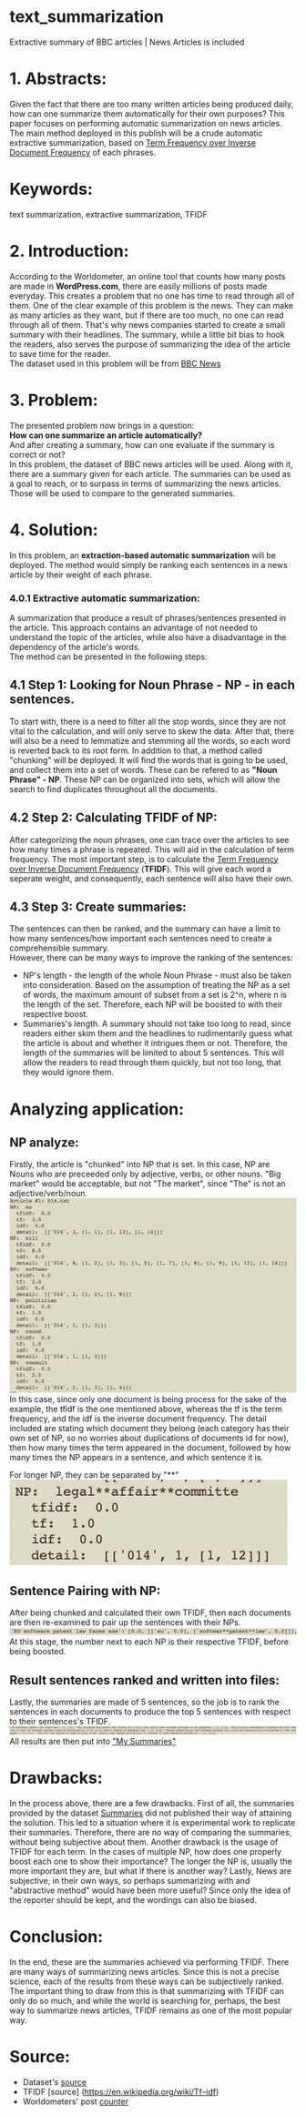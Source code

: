 # text_summarization
Extractive summary of BBC articles | News Articles is included

# 1. Abstracts:
Given the fact that there are too many written articles being produced daily, how can one summarize them automatically for their own purposes? This paper focuses on performing automatic summarization on news articles. The main method deployed in this publish will be a crude automatic extractive summarization, based on [Term Frequency over Inverse Document Frequency](https://en.wikipedia.org/wiki/Tf–idf) of each phrases. 

# Keywords:
text summarization, extractive summarization, TFIDF

# 2. Introduction:
According to the Worldometer, an online tool that counts how many posts are made in **WordPress.com**, there are easily millions of posts made everyday. This creates a problem that no one has time to read through all of them. One of the clear example of this problem is the news. They can make as many articles as they want, but if there are too much, no one can read through all of them. That's why news companies started to create a small summary with their headlines. The summary, while a little bit bias to hook the readers, also serves the purpose of summarizing the idea of the article to save time for the reader.  
The dataset used in this problem will be from [BBC News](https://github.com/mdhdoan/text_summarization/tree/master/BBC%20News%20Summary)

# 3. Problem:
The presented problem now brings in a question:  
**How can one summarize an article automatically?**  
And after creating a summary, how can one evaluate if the summary is correct or not?  
In this problem, the dataset of BBC news articles will be used. Along with it, there are a summary given for each article. The summaries can be used as a goal to reach, or to surpass in terms of summarizing the news articles. Those will be used to compare to the generated summaries.  
# 4. Solution:
In this problem, an **extraction-based automatic summarization** will be deployed. The method would simply be ranking each sentences in a news article by their weight of each phrase. 
### 4.0.1 Extractive automatic summarization:
A summarization that produce a result of phrases/sentences presented in the article. This approach contains an advantage of not needed to understand the topic of the articles, while also have a disadvantage in the dependency of the article's words.  
The method can be presented in the following steps:  
## 4.1 Step 1: Looking for Noun Phrase - NP - in each sentences.  
To start with, there is a need to filter all the stop words, since they are not vital to the calculation, and will only serve to skew the data. After that, there will also be a need to lemmatize and stemming all the words, so each word is reverted back to its root form. In addition to that, a method called "chunking" will be deployed. It will find the words that is going to be used, and collect them into a set of words. These can be refered to as **"Noun Phrase" - NP**. These NP can be organized into sets, which will allow the search to find duplicates throughout all the documents.  
## 4.2 Step 2: Calculating TFIDF of NP: 
After categorizing the noun phrases, one can trace over the articles to see how many times a phrase is repeated. This will aid in the calculation of term frequency. The most important step, is to calculate the [Term Frequency over Inverse Document Frequency](https://en.wikipedia.org/wiki/Tf–idf) (**TFIDF**). This will give each word a seperate weight, and consequently, each sentence will also have their own.  
## 4.3 Step 3: Create summaries:
The sentences can then be ranked, and the summary can have a limit to how many sentences/how important each sentences need to create a comprehensible summary.  
However, there can be many ways to improve the ranking of the sentences:
* NP's length - the length of the whole Noun Phrase - must also be taken into consideration. Based on the assumption of treating the NP as a set of words, the maximum amount of subset from a set is 2^n, where n is the length of the set. Therefore, each NP will be boosted to with their respective boost.
* Summaries's length. A summary should not take too long to read, since readers either skim them and the headlines to rudimentarily guess what the article is about and whether it intrigues them or not. Therefore, the length of the summaries will be limited to about 5 sentences. This will allow the readers to read through them quickly, but not too long, that they would ignore them. 
# Analyzing application:
## NP analyze:
Firstly, the article is "chunked" into NP that is set. In this case, NP are Nouns who are preceeded only by adjective, verbs, or other nouns. "Big market" would be acceptable, but not "The market", since "The" is not an adjective/verb/noun.  
![NP](https://github.com/mdhdoan/text_summarization/blob/master/Terminal%20pictures/Screen%20Shot%202020-06-13%20at%2010.34.32%20AM.png)  
In this case, since only one document is being process for the sake of the example, the tfidf is the one mentioned above, whereas the tf is the term frequency, and the idf is the inverse document frequency. The detail included are stating which document they belong (each category has their own set of NP, so no worries about duplications of documents id for now), then how many times the term appeared in the document, followed by how many times the NP appears in a sentence, and which sentence it is.  

For longer NP, they can be separated by "\*\*"  
![Longer NP](https://github.com/mdhdoan/text_summarization/blob/master/Terminal%20pictures/Screen%20Shot%202020-06-13%20at%2010.34.49%20AM.png)  
## Sentence Pairing with NP:
After being chunked and calculated their own TFIDF, then each documents are then re-examined to pair up the sentences with their NPs.  
![pairing](https://github.com/mdhdoan/text_summarization/blob/master/Terminal%20pictures/Screen%20Shot%202020-06-13%20at%2010.35.17%20AM.png)  
At this stage, the number next to each NP is their respective TFIDF, before being boosted.  
## Result sentences ranked and written into files:
Lastly, the summaries are made of 5 sentences, so the job is to rank the sentences in each documents to produce the top 5 sentences with respect to their sentences's TFIDF.  
![Result rank](https://github.com/mdhdoan/text_summarization/blob/master/Terminal%20pictures/Screen%20Shot%202020-06-13%20at%2010.35.30%20AM.png) 
All results are then put into ["My Summaries"](https://github.com/mdhdoan/text_summarization/tree/master/My%20Summaries) 

# Drawbacks:
In the process above, there are a few drawbacks. First of all, the summaries provided by the dataset [Summaries](https://github.com/mdhdoan/text_summarization/tree/master/BBC%20News%20Summary/Summaries) did not published their way of attaining the solution. This led to a situation where it is experimental work to replicate their summaries. Therefore, there are no way of comparing the summaries, without being subjective about them. 
Another drawback is the usage of TFIDF for each term. In the cases of multiple NP, how does one properly boost each one to show their importance? The longer the NP is, usually the more important they are, but what if there is another way?
Lastly, News are subjective, in their own ways, so perhaps summarizing with and "abstractive method" would have been more useful? Since only the idea of the reporter should be kept, and the wordings can also be biased.
# Conclusion:
In the end, these are the summaries achieved via performing TFIDF. There are many ways of summarizing news articles. Since this is not a precise science, each of the results from these ways can be subjectively ranked. The important thing to draw from this is that summarizing with TFIDF can only do so much, and while the world is searching for, perhaps, the best way to summarize news articles, TFIDF remains as one of the most popular way.
# Source:
* Dataset's [source](https://www.kaggle.com/pariza/bbc-news-summary/data)  
* TFIDF [source] (https://en.wikipedia.org/wiki/Tf–idf)
* Worldometers' post [counter](https://www.worldometers.info/blogs/)

